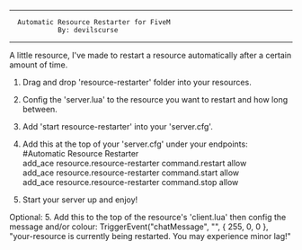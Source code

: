 --------------------------------------------------
      Automatic Resource Restarter for FiveM
                By: devilscurse
--------------------------------------------------

A little resource, I've made to restart a resource automatically after a certain amount of time.

1. Drag and drop 'resource-restarter' folder into your resources.
2. Config the 'server.lua' to the resource you want to restart and how long between.
3. Add 'start resource-restarter' into your 'server.cfg'.

4. Add this at the top of your 'server.cfg' under your endpoints:                          
#Automatic Resource Restarter                                                                                
add_ace resource.resource-restarter command.restart allow                                      
add_ace resource.resource-restarter command.start allow                                       
add_ace resource.resource-restarter command.stop allow                                        

6. Start your server up and enjoy!

Optional:
5. Add this to the top of the resource's 'client.lua' then config the message and/or colour: 
TriggerEvent("chatMessage", "", { 255, 0, 0 }, "your-resource is currently being restarted. You may experience minor lag!"
